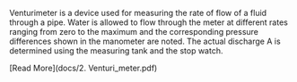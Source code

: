 Venturimeter is a device used for measuring the rate of flow of a fluid through a pipe. Water is allowed to flow through the meter at different rates ranging from zero to the maximum and the corresponding pressure differences shown in the manometer are noted. The actual discharge A is determined using the measuring tank and the stop watch.

[Read More](docs/2. Venturi_meter.pdf)

